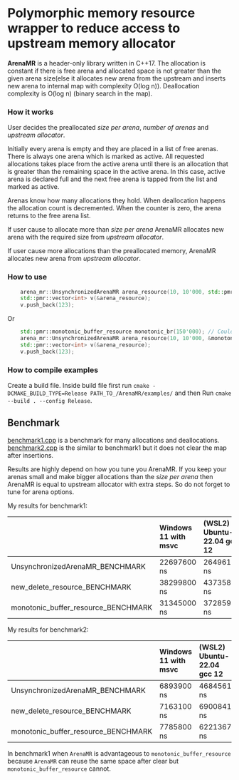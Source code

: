 # Polymorphic memory resource wrapper to reduce access to upstream memory allocator 

**ArenaMR** is a header-only library written in C++17.
The allocation is constant if there is free arena and allocated space is not greater than the given arena size(else it allocates new arena from the upstream and inserts new arena to internal map with complexity O(log n)). Deallocation complexity is O(log n) (binary search in the map).

### How it works

User decides the preallocated *size per arena*, *number of arenas* and *upstream allocator*.

Initially every arena is empty and they are placed in a list of free arenas. There is always one arena which is marked as active. All requested allocations takes place from the active arena until there is an allocation that is greater than the remaining space in the active arena. In this case, active arena is declared full and the next free arena is tapped from the list and marked as active.

Arenas know how many allocations they hold. When deallocation happens the allocation count is decremented. When the counter is zero, the arena returns to the free arena list.

If user cause to allocate more than *size per arena* ArenaMR allocates new arena with the required size from *upstream allocator*.

If user cause more allocations than the preallocated memory, ArenaMR allocates new arena from  *upstream allocator*.

### How to use

```c++
    arena_mr::UnsynchronizedArenaMR arena_resource(10, 10'000, std::pmr::new_delete_resource());
    std::pmr::vector<int> v(&arena_resource);
    v.push_back(123);
```
Or

```c++
    std::pmr::monotonic_buffer_resource monotonic_br(150'000); // Could be any pmr resource
    arena_mr::UnsynchronizedArenaMR arena_resource(10, 10'000, &monotonic_br);
    std::pmr::vector<int> v(&arena_resource);
    v.push_back(123);
```

### How to compile examples

Create a build file. Inside build file first run `cmake -DCMAKE_BUILD_TYPE=Release PATH_TO_/ArenaMR/examples/` and then Run `cmake --build . --config Release`.

## Benchmark

[benchmark1.cpp](examples/benchmark1.cpp) is a benchmark for many allocations and deallocations. 
[benchmark2.cpp](examples/benchmark2.cpp) is the similar to benchmark1 but it does not clear the map after insertions.

Results are highly depend on how you tune you ArenaMR. If you keep your arenas small and make bigger allocations than the *size per arena* then ArenaMR is equal to upstream allocator with extra steps. So do not forget to tune for arena options.

My results for benchmark1:

|                                     | Windows 11 with msvc | (WSL2) Ubuntu-22.04 gcc 12 |
| :-                                  | :-                   | :-                         |
| UnsynchronizedArenaMR_BENCHMARK     | 22697600 ns          | 26496114 ns                |
| new_delete_resource_BENCHMARK       | 38299800 ns          | 43735875 ns                |
| monotonic_buffer_resource_BENCHMARK | 31345000 ns          | 37285919 ns                |

My results for benchmark2:

|                                     | Windows 11 with msvc | (WSL2) Ubuntu-22.04 gcc 12 |
| :-                                  | :-                   | :-                         |
| UnsynchronizedArenaMR_BENCHMARK     | 6893900 ns           | 4684561 ns                 |
| new_delete_resource_BENCHMARK       | 7163100 ns           | 6900841 ns                 |
| monotonic_buffer_resource_BENCHMARK | 7785800 ns           | 6221367 ns                 |

In benchmark1 when `ArenaMR` is advantageous to `monotonic_buffer_resource` because `ArenaMR` can reuse the same space after clear but  `monotonic_buffer_resource` cannot.